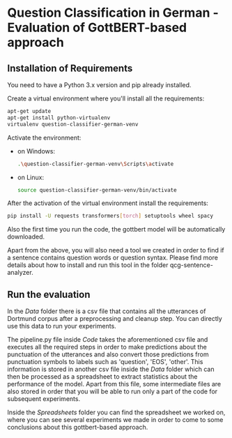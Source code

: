 # Question Classification in German - Evaluation of GottBERT-based approach

## Installation of Requirements
You need to have a Python 3.x version and pip already installed. 

Create a virtual environment where you'll install all the requirements:
```bash
apt-get update
apt-get install python-virtualenv
virtualenv question-classifier-german-venv
```
Activate the environment:
- on Windows:
    ```bash
    .\question-classifier-german-venv\Scripts\activate
    ```
- on Linux:
    ```bash
    source question-classifier-german-venv/bin/activate
    ```
After the activation of the virtual environment install the requirements:
```bash
pip install -U requests transformers[torch] setuptools wheel spacy
```
Also the first time you run the code, the gottbert model will be automatically downloaded.

Apart from the above, you will also need a tool we created in order to find if a sentence contains question words or question syntax. Please find more details about how to install and run this tool in the folder qcg-sentence-analyzer.

## Run the evaluation
In the *Data* folder there is a csv file that contains all the utterances of Dortmund corpus after a preprocessing and cleanup step. You can directly use this data to run your experiments. 

The pipeline.py file inside *Code* takes the aforementioned csv file and executes all the required steps in order to make predictions about the punctuation of the utterances and also convert those predictions from punctuation symbols to labels such as 'question', 'EOS', 'other'. This information is stored in another csv file inside the *Data* folder which can then be processed as a spreadsheet to extract statistics about the performance of the model. Apart from this file, some intermediate files are also stored in order that you will be able to run only a part of the code for subsequent experiments.

Inside the *Spreadsheets* folder you can find the spreadsheet we worked on, where you can see several experiments we made in order to come to some conclusions about this gottbert-based approach.


